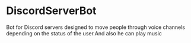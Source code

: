 # DiscordServerBot
Bot for Discord servers designed to move people through voice channels depending on the status of the user.And also he can play music
